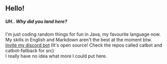 ## Hello!
##### UH.. Why did you land here?
I'm just coding random things for fun in Java, my favourite language now. <br/>
My skills in English and Markdown aren't the best at the moment btw. <br/>
[Invite my discord bot](https://discord.com/api/oauth2/authorize?client_id=837291276332040222&permissions=117760&scope=bot) (It's open source! Check the repos called catbot and catbot-fallback for src) <br/>
I really have no idea what more I could put here.
